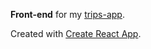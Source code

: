 <b>Front-end</b> for my [trips-app](https://github.com/daaAd1/trips-app).

Created with [Create React App](https://github.com/facebook/create-react-app).



